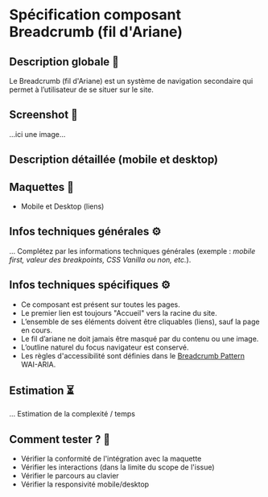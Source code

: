 # Spécification composant Breadcrumb (fil d'Ariane)

## Description globale 📝

Le Breadcrumb (fil d'Ariane) est un système de navigation secondaire qui permet à l’utilisateur de se situer sur le site.

## Screenshot 📸

...ici une image...

## Description détaillée (mobile et desktop)

## Maquettes 🎨

- Mobile et Desktop (liens)

## Infos techniques générales ⚙️

… Complétez par les informations techniques générales (exemple : _mobile first, valeur des breakpoints, CSS Vanilla ou non, etc._).

## Infos techniques spécifiques ⚙️

- Ce composant est présent sur toutes les pages.
- Le premier lien est toujours "Accueil" vers la racine du site.
- L’ensemble de ses éléments doivent être cliquables (liens), sauf la page en cours.
- Le fil d’ariane ne doit jamais être masqué par du contenu ou une image.
- L’outline naturel du focus navigateur est conservé.
- Les règles d'accessibilité sont définies dans le [Breadcrumb Pattern](https://www.w3.org/TR/wai-aria-practices/#breadcrumb) WAI-ARIA.

## Estimation ⏳

… Estimation de la complexité / temps

## Comment tester ? 🧪

- Vérifier la conformité de l'intégration avec la maquette
- Vérifier les interactions (dans la limite du scope de l'issue)
- Vérifier le parcours au clavier
- Vérifier la responsivité mobile/desktop
